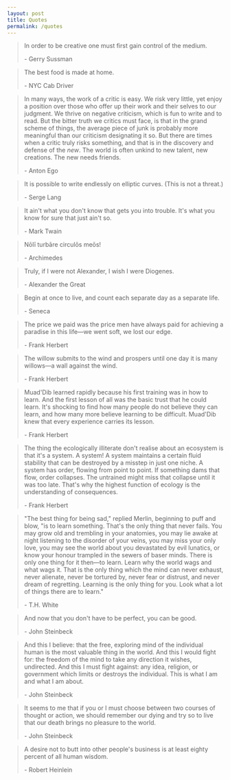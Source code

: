 ```yaml
---
layout: post
title: Quotes
permalink: /quotes
---
```


> In order to be creative one must first gain control of the medium.
>
> \- Gerry Sussman

> The best food is made at home.
>
> \- NYC Cab Driver

> In many ways, the work of a critic is easy.
> We risk very little, yet enjoy a position over those who offer up their work and
> their selves to our judgment.
> We thrive on negative criticism, which is fun to write and to read.
> But the bitter truth we critics must face, is that in the grand scheme of
> things, the average piece of junk is probably more meaningful than our criticism
> designating it so.
> But there are times when a critic truly risks something, and that is in the
> discovery and defense of the _new_.
> The world is often unkind to new talent, new creations.
> The new needs friends.
>
> \- Anton Ego

> It is possible to write endlessly on elliptic curves.
> (This is not a threat.)
>
> \- Serge Lang

> It ain't what you don't know that gets you into trouble.
> It's what you know for sure that just ain't so.
>
> \- Mark Twain

> Nōlī turbāre circulōs meōs!
>
> \- Archimedes

> Truly, if I were not Alexander, I wish I were Diogenes.
>
> \- Alexander the Great

> Begin at once to live, and count each separate day as a separate life.
>
> \- Seneca

> The price we paid was the price men have always paid for achieving a paradise
> in this life&mdash;we went soft, we lost our edge.
>
> \- Frank Herbert

> The willow submits to the wind and prospers until one day it is many
> willows&mdash;a wall against the wind.
>
> \- Frank Herbert

> Muad'Dib learned rapidly because his first training was in how to learn.
> And the first lesson of all was the basic trust that he could learn.
> It's shocking to find how many people do not believe they can learn, and how
> many more believe learning to be difficult.
> Muad'Dib knew that every experience carries its lesson.
>
> \- Frank Herbert

> The thing the ecologically illiterate don't realise about an ecosystem is that
> it's a system.
> A system!
> A system maintains a certain fluid stability that can be destroyed by a
> misstep in just one niche.
> A system has order, flowing from point to point.
> If something dams that flow, order collapses.
> The untrained might miss that collapse until it was too late.
> That's why the highest function of ecology is the understanding of
> consequences.
>
> \- Frank Herbert

> "The best thing for being sad," replied Merlin, beginning to puff and blow, "is
> to learn something.
> That's the only thing that never fails.
> You may grow old and trembling in your anatomies, you may lie awake at night
> listening to the disorder of your veins, you may miss your only love, you may
> see the world about you devastated by evil lunatics, or know your honour
> trampled in the sewers of baser minds.
> There is only one thing for it then&mdash;to learn.
> Learn why the world wags and what wags it.
> That is the only thing which the mind can never exhaust, never alienate, never
> be tortured by, never fear or distrust, and never dream of regretting.
> Learning is the only thing for you.
> Look what a lot of things there are to learn."
>
> \- T.H. White

> And now that you don't have to be perfect, you can be good.
>
> \- John Steinbeck

> And this I believe: that the free, exploring mind of the individual human is
> the most valuable thing in the world.
> And this I would fight for: the freedom of the mind to take any direction it
> wishes, undirected.
> And this I must fight against: any idea, religion, or government which limits
> or destroys the individual.
> This is what I am and what I am about.
>
> \- John Steinbeck

> It seems to me that if you or I must choose between two courses of thought or
> action, we should remember our dying and try so to live that our death brings no
> pleasure to the world.
>
> \- John Steinbeck

> A desire not to butt into other people's business is at least eighty percent
> of all human wisdom.
>
> \- Robert Heinlein
